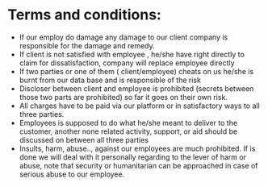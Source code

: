 # Terms and conditions:

- If our employ do damage any damage to our client company is responsible for the damage and remedy.
- If client is not satisfied with employee , he/she have right directly to claim for dissatisfaction, company will replace employee directly
- If two parties or one of them ( client/employee) cheats on us he/she is burnt from our data base and is responsible of the risk
- Discloser between client and employee is prohibited (secrets between those two parts are prohibited) so far it goes on their own risk.
- All charges have to be paid via our platform or in satisfactory ways to all three parties.
- Employees is supposed to do what he/she meant to deliver to the customer, another none related activity, support, or aid should be discussed on between all three parties
- Insults, harm, abuse.., against our employees are much prohibited. If is done we will deal with it personally regarding to the lever of harm or abuse, note that security or humanitarian can be approached in case of serious abuse to our employee.
